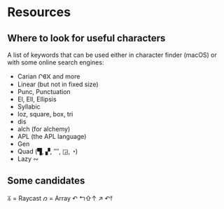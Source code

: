 # Resources

## Where to look for useful characters

A list of keywords that can be used either in character finder (macOS) or with some online search engines:

- Carian 𐊬𐊹𐋂 and more
- Linear (but not in fixed size)
- Punc, Punctuation
- El, Ell, Ellipsis
- Syllabic
- loz, square, box, tri
- dis
- alch (for alchemy)
- APL (the APL language)
- Gen
- Quad (▜, ▞, ⁗, ◲, ◔)
- Lazy ∾
## Some candidates


⏄ = Raycast
𐑼 = Array
↶ ↰⇧↑
↗
↶⤒
